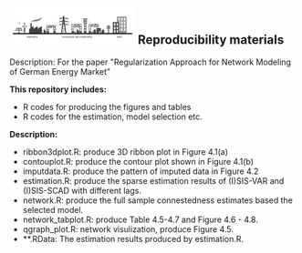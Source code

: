 ## <img src="Project.png" width="220" /> **Reproducibility materials**

Description: For the paper "Regularization Approach for Network Modeling of German Energy Market"

__This repository includes:__
- R codes for producing the figures and tables
- R codes for the estimation, model selection etc.

__Description:__
- ribbon3dplot.R: produce 3D ribbon plot in Figure 4.1(a)
- contouplot.R: produce the contour plot shown in Figure 4.1(b)
- imputdata.R: produce the pattern of imputed data in Figure 4.2
- estimation.R: produce the sparse estimation results of (I)SIS-VAR and (I)SIS-SCAD with different lags.
- network.R: produce the full sample connestedness estimates based the selected model.
- network_tabplot.R: produce Table 4.5-4.7 and Figure 4.6 - 4.8.
- qgraph_plot.R: network visulization, produce Figure 4.5.
- **.RData: The estimation results produced by estimation.R.
